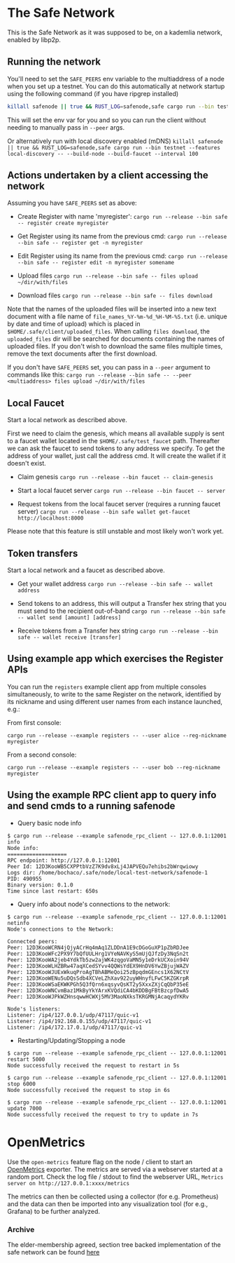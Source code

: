 # The Safe Network

This is the Safe Network as it was supposed to be, on a kademlia network, enabled by libp2p.

## Running the network

You'll need to set the `SAFE_PEERS` env variable to the multiaddress of a node when you set up a testnet.
You can do this automatically at network startup using the following command (if you have ripgrep installed)
```bash
killall safenode || true && RUST_LOG=safenode,safe cargo run --bin testnet -- --build-node --build-faucet --interval 100  && export SAFE_PEERS=$(rg "listening on \".+\"" ~/.safe -u | rg '/ip4.*$' -m1 -o | rg '"' -r '')
```

This will set the env var for you and so you can run the client without needing to manually pass in `--peer` args.

Or alternatively run with local discovery enabled (mDNS)
`killall safenode || true && RUST_LOG=safenode,safe cargo run --bin testnet --features local-discovery -- --build-node --build-faucet --interval 100`

## Actions undertaken by a client accessing the network

Assuming you have `SAFE_PEERS` set as above:

- Create Register with name 'myregister':
`cargo run --release --bin safe -- register create myregister`

- Get Register using its name from the previous cmd:
`cargo run --release --bin safe -- register get -n myregister`

- Edit Register using its name from the previous cmd:
`cargo run --release --bin safe -- register edit -n myregister somename`

- Upload files
`cargo run --release --bin safe -- files upload ~/dir/with/files`

- Download files
`cargo run --release --bin safe -- files download`

Note that the names of the uploaded files will be inserted into a new text document with a file 
name of `file_names_%Y-%m-%d_%H-%M-%S.txt` (i.e. unique by date and time of upload) which is placed in `$HOME/.safe/client/uploaded_files`. 
When calling `files download`, the `uploaded_files` dir will be searched for documents containing the names of uploaded files.
If you don't wish to download the same files multiple times, remove the text documents after the first download.

If you don't have `SAFE_PEERS` set, you can pass in a `--peer` argument to commands like this:
`cargo run --release --bin safe -- --peer <multiaddress> files upload ~/dir/with/files`

## Local Faucet

Start a local network as described above.

First we need to claim the genesis, which means all available supply is sent to a faucet wallet located in the `$HOME/.safe/test_faucet` path.
Thereafter we can ask the faucet to send tokens to any address we specify.
To get the address of your wallet, just call the address cmd. It will create the wallet if it doesn't exist.

- Claim genesis
`cargo run --release --bin faucet -- claim-genesis`

- Start a local faucet server
`cargo run --release --bin faucet -- server`

- Request tokens from the local faucet server (requires a running faucet server)
`cargo run --release --bin safe wallet get-faucet http://localhost:8000`

Please note that this feature is still unstable and most likely won't work yet.

## Token transfers

Start a local network and a faucet as described above.

- Get your wallet address
`cargo run --release --bin safe -- wallet address`

- Send tokens to an address, this will output a Transfer hex string that you must send to the recipient out-of-band
`cargo run --release --bin safe -- wallet send [amount] [address]`

- Receive tokens from a Transfer hex string
`cargo run --release --bin safe -- wallet receive [transfer]`

## Using example app which exercises the Register APIs

You can run the `registers` example client app from multiple consoles simultaneously,
to write to the same Register on the network, identified by its nickname and
using different user names from each instance launched, e.g.:

From first console:
```
cargo run --release --example registers -- --user alice --reg-nickname myregister
```

From a second console:
```
cargo run --release --example registers -- --user bob --reg-nickname myregister
```

## Using the example RPC client app to query info and send cmds to a running safenode

- Query basic node info
```
$ cargo run --release --example safenode_rpc_client -- 127.0.0.1:12001 info
Node info:
===================
RPC endpoint: http://127.0.0.1:12001
Peer Id: 12D3KooWB5CXPPtbVzZ7K9dv8xLj4JAPVEQu7ehibs2bWrqwiowy
Logs dir: /home/bochaco/.safe/node/local-test-network/safenode-1
PID: 490955
Binary version: 0.1.0
Time since last restart: 650s
```

- Query info about node's connections to the network:
```
$ cargo run --release --example safenode_rpc_client -- 127.0.0.1:12001 netinfo
Node's connections to the Network:

Connected peers:
Peer: 12D3KooWCRN4jQjyACrHq4mAq1ZLDDnA1E9cDGoGuXP1pZbRDJee
Peer: 12D3KooWFc2PX9Y7bQfUULHrg1VYeNAVKyS5mUjQJfzDy3NqSn2t
Peer: 12D3KooWA2jeb4YdkTb5zw2ajWK4zqgoVaMN5y1eDrkUCXoin94V
Peer: 12D3KooWLHZBRw47aqXCedSYvv4QQWsYdEX9HnDV6YwZBjujWAZV
Peer: 12D3KooWJUExWkuqProAgTBhABMeQoi25zBpqdmGEncs1X62NCtV
Peer: 12D3KooWENu5uDQsSdb4XCVeLZhXav922uyWHnyfLFwC5KZGKrpR
Peer: 12D3KooWSaEKWKPGh5Q3fQrn6xqsyvQsKT2y5XxxZXjCqQbP35eE
Peer: 12D3KooWNCvmBaz1MkByYkYArxKVQdiCA4bKDDBgFBtBzcpfDwA5
Peer: 12D3KooWJPkWZHnsqwwHCWXj5MV3MaoNXksTKRGMNjAcaqydYKRv

Node's listeners:
Listener: /ip4/127.0.0.1/udp/47117/quic-v1
Listener: /ip4/192.168.0.155/udp/47117/quic-v1
Listener: /ip4/172.17.0.1/udp/47117/quic-v1
```

- Restarting/Updating/Stopping a node
```
$ cargo run --release --example safenode_rpc_client -- 127.0.0.1:12001 restart 5000
Node successfully received the request to restart in 5s

$ cargo run --release --example safenode_rpc_client -- 127.0.0.1:12001 stop 6000
Node successfully received the request to stop in 6s

$ cargo run --release --example safenode_rpc_client -- 127.0.0.1:12001 update 7000
Node successfully received the request to try to update in 7s
```

# OpenMetrics

Use the `open-metrics` feature flag on the node / client to start an [OpenMetrics](https://github.com/OpenObservability/OpenMetrics/) exporter. The metrics are served via a webserver started at a random port. Check the log file / stdout to find the webserver URL, `Metrics server on http://127.0.0.1:xxxx/metrics`

The metrics can then be collected using a collector (for e.g. Prometheus) and the data can then be imported into any visualization tool (for e.g., Grafana) to be further analyzed.

### Archive

The elder-membership agreed, section tree backed implementation of the safe network can be found [here](https://github.com/maidsafe/safe_network_archive)
